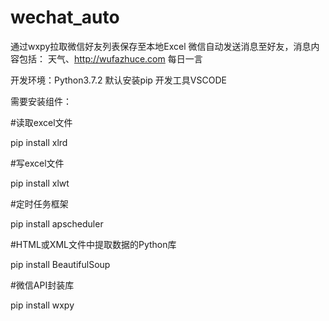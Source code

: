 # wechat_auto
通过wxpy拉取微信好友列表保存至本地Excel 微信自动发送消息至好友，消息内容包括： 天气、http://wufazhuce.com 每日一言

开发环境：Python3.7.2 默认安装pip
开发工具VSCODE

需要安装组件：

#读取excel文件

pip install xlrd

#写excel文件

pip install xlwt

#定时任务框架

pip install apscheduler

#HTML或XML文件中提取数据的Python库

pip install BeautifulSoup

#微信API封装库

pip install wxpy

